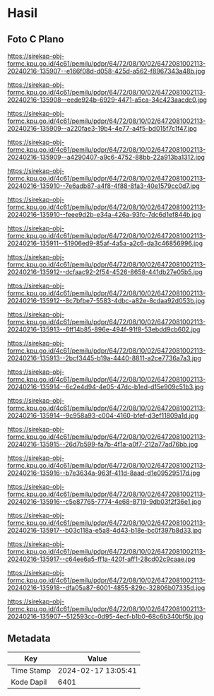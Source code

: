 # Hasil

## Foto C Plano

https://sirekap-obj-formc.kpu.go.id/4c61/pemilu/pdpr/64/72/08/10/02/6472081002113-20240216-135907--e166f08d-d058-425d-a562-f8967343a48b.jpg

https://sirekap-obj-formc.kpu.go.id/4c61/pemilu/pdpr/64/72/08/10/02/6472081002113-20240216-135908--eede924b-6929-4471-a5ca-34c423aacdc0.jpg

https://sirekap-obj-formc.kpu.go.id/4c61/pemilu/pdpr/64/72/08/10/02/6472081002113-20240216-135909--a220fae3-19b4-4e77-a4f5-bd015f7c1f47.jpg

https://sirekap-obj-formc.kpu.go.id/4c61/pemilu/pdpr/64/72/08/10/02/6472081002113-20240216-135909--a4290407-a9c6-4752-88bb-22a913ba1312.jpg

https://sirekap-obj-formc.kpu.go.id/4c61/pemilu/pdpr/64/72/08/10/02/6472081002113-20240216-135910--7e6adb87-a4f8-4f88-8fa3-40e1579cc0d7.jpg

https://sirekap-obj-formc.kpu.go.id/4c61/pemilu/pdpr/64/72/08/10/02/6472081002113-20240216-135910--feee9d2b-e34a-426a-93fc-7dc6d1ef844b.jpg

https://sirekap-obj-formc.kpu.go.id/4c61/pemilu/pdpr/64/72/08/10/02/6472081002113-20240216-135911--51906ed9-85af-4a5a-a2c6-da3c46856996.jpg

https://sirekap-obj-formc.kpu.go.id/4c61/pemilu/pdpr/64/72/08/10/02/6472081002113-20240216-135912--dcfaac92-2f54-4526-8658-441db27e05b5.jpg

https://sirekap-obj-formc.kpu.go.id/4c61/pemilu/pdpr/64/72/08/10/02/6472081002113-20240216-135912--8c7bfbe7-5583-4dbc-a82e-8cdaa92d053b.jpg

https://sirekap-obj-formc.kpu.go.id/4c61/pemilu/pdpr/64/72/08/10/02/6472081002113-20240216-135913--6ff14b85-896e-494f-91f8-53ebdd9cb602.jpg

https://sirekap-obj-formc.kpu.go.id/4c61/pemilu/pdpr/64/72/08/10/02/6472081002113-20240216-135913--2bcf3445-b19a-4440-8811-a2ce7736a7a3.jpg

https://sirekap-obj-formc.kpu.go.id/4c61/pemilu/pdpr/64/72/08/10/02/6472081002113-20240216-135914--6c2e4d94-4e05-47dc-b1ed-d15e909c51b3.jpg

https://sirekap-obj-formc.kpu.go.id/4c61/pemilu/pdpr/64/72/08/10/02/6472081002113-20240216-135914--9c958a93-c004-4160-bfef-d3ef11809a1d.jpg

https://sirekap-obj-formc.kpu.go.id/4c61/pemilu/pdpr/64/72/08/10/02/6472081002113-20240216-135915--26d7b599-fa7b-4f1a-a0f7-212a77ad76bb.jpg

https://sirekap-obj-formc.kpu.go.id/4c61/pemilu/pdpr/64/72/08/10/02/6472081002113-20240216-135916--b7e3634a-963f-411d-8aad-d1e09529517d.jpg

https://sirekap-obj-formc.kpu.go.id/4c61/pemilu/pdpr/64/72/08/10/02/6472081002113-20240216-135916--c5e87765-7774-4e68-8719-9db03f2f36e1.jpg

https://sirekap-obj-formc.kpu.go.id/4c61/pemilu/pdpr/64/72/08/10/02/6472081002113-20240216-135917--b03c118a-e5a8-4d43-b18e-bc0f397b8d33.jpg

https://sirekap-obj-formc.kpu.go.id/4c61/pemilu/pdpr/64/72/08/10/02/6472081002113-20240216-135917--c64ee6a5-ff1a-420f-aff1-28cd02c9caae.jpg

https://sirekap-obj-formc.kpu.go.id/4c61/pemilu/pdpr/64/72/08/10/02/6472081002113-20240216-135918--dfa05a87-6001-4855-829c-32806b07335d.jpg

https://sirekap-obj-formc.kpu.go.id/4c61/pemilu/pdpr/64/72/08/10/02/6472081002113-20240216-135907--512593cc-0d95-4ecf-b1b0-68c6b340bf5b.jpg


## Metadata

| Key        | Value               |
| ---------- | ------------------- |
| Time Stamp | 2024-02-17 13:05:41 |
| Kode Dapil | 6401                |



